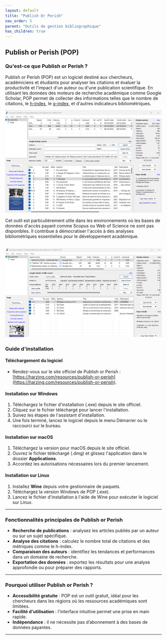 ```yaml
---
layout: default
title: "Publish Or Perish"
nav_order: 5
parent: "Outils de gestion bibliographique"
has_children: true
---
```


## Publish or Perish (POP)

### Qu'est-ce que Publish or Perish ?
Publish or Perish (POP) est un logiciel destiné aux chercheurs, académiciens et étudiants pour analyser les citations et évaluer la productivité et l'impact d'un auteur ou d'une publication scientifique. En utilisant les données des moteurs de recherche académique comme Google Scholar, POP permet de collecter des informations telles que le nombre de citations, le [h-index](/bibliographie/pop/indicateurs-pop.html), le [g-index](/bibliographie/pop/indicateurs-pop.html), et d'autres indicateurs bibliométriques.

![pop](/assets/images/references/pop/1.png)

Cet outil est particulièrement utile dans les environnements où les bases de données d'accès payant comme Scopus ou Web of Science ne sont pas disponibles. Il contribue à démocratiser l'accès à des analyses bibliométriques essentielles pour le développement académique.



![pop](/assets/images/references/pop/2.png)
---

### Guide d'installation

#### Téléchargement du logiciel
- Rendez-vous sur le site officiel de Publish or Perish :  
  [https://harzing.com/resources/publish-or-perish](https://harzing.com/resources/publish-or-perish).

#### Installation sur Windows
1. Téléchargez le fichier d'installation (.exe) depuis le site officiel.
2. Cliquez sur le fichier téléchargé pour lancer l'installation.
3. Suivez les étapes de l'assistant d'installation.
4. Une fois terminé, lancez le logiciel depuis le menu Démarrer ou le raccourci sur le bureau.

#### Installation sur macOS
1. Téléchargez la version pour macOS depuis le site officiel.
2. Ouvrez le fichier téléchargé (.dmg) et glissez l'application dans le dossier **Applications**.
3. Accordez les autorisations nécessaires lors du premier lancement.

#### Installation sur Linux
1. Installez **Wine** depuis votre gestionnaire de paquets.
2. Téléchargez la version Windows de POP (.exe).
3. Lancez le fichier d'installation à l'aide de Wine pour exécuter le logiciel sur Linux.

---

### Fonctionnalités principales de Publish or Perish
- **Recherche de publications** : analysez les articles publiés par un auteur ou sur un sujet spécifique.
- **Analyse des citations** : calculez le nombre total de citations et des métriques comme le h-index.
- **Comparaison des auteurs** : identifiez les tendances et performances dans un domaine de recherche.
- **Exportation des données** : exportez les résultats pour une analyse approfondie ou pour préparer des rapports.

---

### Pourquoi utiliser Publish or Perish ?
- **Accessibilité gratuite** : POP est un outil gratuit, idéal pour les chercheurs dans les régions où les ressources académiques sont limitées.
- **Facilité d'utilisation** : l'interface intuitive permet une prise en main rapide.
- **Indépendance** : il ne nécessite pas d’abonnement à des bases de données payantes.

---

